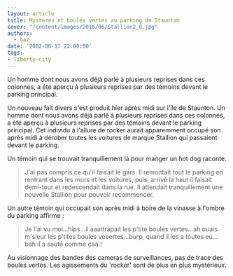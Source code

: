 ```yaml
---
layout: article
title: Mystères et boules vertes au parking de Staunton
cover: "/content/images/2016/06/Stallion2_0.jpg"
authors:
  - baz
date: '2002-06-17 22:00:00'
tags:
- liberty-city
---
```


Un homme dont nous avons déjà parlé à plusieurs reprises dans ces colonnes, a été aperçu à plusieurs reprises par des témoins devant le parking principal.

Un nouveau fait divers s'est produit hier après midi sur l'île de Staunton. Un homme dont nous avons déjà parlé à plusieurs reprises dans ces colonnes, a été aperçu à plusieurs reprises par des témoins devant le parking principal. Cet individu à l'allure de rocker aurait apparemment occupé son après midi à dérober toutes les voitures de marque Stallion qui passaient devant le parking.

Un témoin qui se trouvait tranquillement là pour manger un hot dog raconte.

> J'ai pas compris ce qu'il faisait le gars. Il remontait tout le parking en rentrant dans les murs et les voitures, puis, arrivé la haut il faisait demi-tour et redescendait dans la rue. Il attendait tranquillement une nouvelle Stallion pour pouvoir recommencer.

Un autre témoin qui occupait son après midi à boire de la vinasse à l'ombre du parking affirme :

> Je l'ai vu moi...hips...il aaattrapait les p'tite boules vertes...ah ouais m'sieur les p'tites boules veeertes...burp, quand il les a toutes eu... bah il a sauté comme çaa !

Au visionnage des bandes des cameras de surveillances, pas de trace des boules vertes. Les agissements du 'rocker' sont de plus en plus mystérieux.